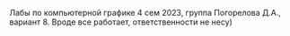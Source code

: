 Лабы по компьютерной графике 4 сем 2023, группа Погорелова Д.А., вариант 8.
Вроде все работает, ответственности не несу)
